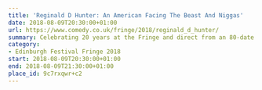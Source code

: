 ```yaml
---
title: 'Reginald D Hunter: An American Facing The Beast And Niggas'
date: 2018-08-09T20:30:00+01:00
url: https://www.comedy.co.uk/fringe/2018/reginald_d_hunter/
summary: Celebrating 20 years at the Fringe and direct from an 80-date tour of the UK and Ireland, Reginald returns to the Fringe this summer with his highly anticipated new show.
category:
- Edinburgh Festival Fringe 2018
start: 2018-08-09T20:30:00+01:00
end: 2018-08-09T21:30:00+01:00
place_id: 9c7rxqwr+c2
---
```

